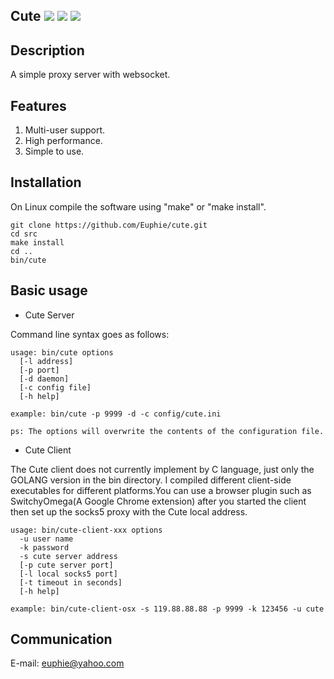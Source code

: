 ## Cute [![](https://img.shields.io/badge/building-passing-green.svg)](http://euphie.me) [![](https://img.shields.io/badge/version-v0.7-yellow.svg)](http://euphie.me) [![](https://img.shields.io/badge/beta-yes-red.svg)](http://euphie.me)

## Description

A simple proxy server with websocket.

## Features

1. Multi-user support.
2. High performance.
3. Simple to use.

## Installation

On Linux compile the software using "make" or "make install". 
```
git clone https://github.com/Euphie/cute.git
cd src
make install
cd ..
bin/cute 
```

## Basic usage

* Cute Server

Command line syntax goes as follows:
```
usage: bin/cute options
  [-l address]
  [-p port]
  [-d daemon]
  [-c config file]
  [-h help]
  
example: bin/cute -p 9999 -d -c config/cute.ini

ps: The options will overwrite the contents of the configuration file. 
```

* Cute Client

The Cute client does not currently implement by C language, just only the GOLANG version in the bin directory. I compiled different client-side executables for different platforms.You can use a browser plugin such as SwitchyOmega(A Google Chrome extension) after you started the client then set up the socks5 proxy with the Cute local address.

```
usage: bin/cute-client-xxx options
  -u user name
  -k password
  -s cute server address
  [-p cute server port]
  [-l local socks5 port]
  [-t timeout in seconds]
  [-h help]
  
example: bin/cute-client-osx -s 119.88.88.88 -p 9999 -k 123456 -u cute
```

## Communication

E-mail: euphie@yahoo.com
